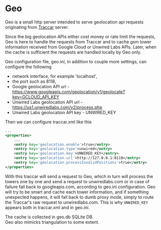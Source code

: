 # Geo
Geo is a small http server intended to serve geolocation api requests originating from [Traccar](https://www.traccar.org "Traccar Homepage") server.

Since the big geolocation APIs either cost money or rate limit the requests, Geo is here to handle the requests from Traccar and to cache gsm tower information received from Google Cloud or Unwired Labs APIs. Later, when the cache is sufficient the requests are handled locally by Geo only.

Geo configuration file, geo.ini, in addition to couple more settings, can configure the following
* network interface, for example 'localhost',
* the port such as 8118, 
* Google geolocation API url - https://www.googleapis.com/geolocation/v1/geolocate?key=GCLOUD_API_KEY
* Unwired Labs geolocation API url - https://us1.unwiredlabs.com/v2/process.php
* Unwired Labs geolocation API key - UNWIRED_KEY

Then we can configure traccar.xml like this
```xml
...
<properties>
    ...
    <entry key='geolocation.enable'>true</entry>
    <entry key='geolocation.type'>unwired</entry>
    <entry key='geolocation.key'>UNWIRED_KEY</entry>
    <entry key='geolocation.url'>http://127.0.0.1:8118</entry>
    <entry key='geolocation.processInvalidPositions'>true</entry>
</properties>
```

With this traccar will send a request to Geo, which in turn will process the towers one by one and send a request to unwiredlabs.com or in case of failure fall back to googleapis.com, according to geo.ini configuration. Geo will try to be smart and cache each tower information, and if something unexpected happens, it will fall back to dumb proxy mode, simply to route the Traccar's raw request to unwiredlabs.com. This is why `UNWIRED_KEY` appears both in traccar.xml and in geo.ini.

The cache is collected in geo.db SQLite DB.  
Geo also mimicks triangulation to some extent.
